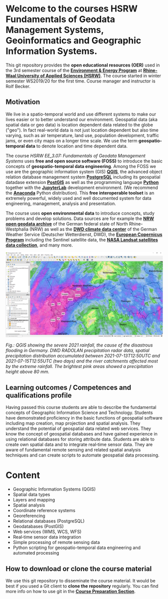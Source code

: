 # Welcome to the courses HSRW <br>Fundamentals of Geodata Management Systems, Geoinformatics and Geographic Information Systems.

This git repository provides the **open educational resources (OER)** used in the 3rd semester course of the [**Environment & Energy Program**](https://www.hochschule-rhein-waal.de/en/faculties/communication-and-environment/degree-programmes/bachelor-degree-programmes/environment-and) at [**Rhine-Waal University of Applied Sciences (HSRW)**](https://www.hsrw.eu/). The course started in winter semester WS2019/20 for the first time. Course manager and instructor is Rolf Becker.

## Motivation
We live in a spatio-temporal world and use different systems to make our lives easier or to better understand our environment. Geospatial data (aka spatial data or geo data) is location dependent data related to the globe ("geo"). In fact real-world data is not just location dependent but also time varying, such as air temperature, land use, population development, traffic jams, or even city maps on a longer time scale. We use the term **geospatio-temporal data** to denote location and time dependent data. 

The course _HSRW EE_3.07: Fundamentals of Geodata Management Systems_ uses **free and open source software (FOSS)** to introduce the basic concepts of **geospatio-temporal data engineering**. Among the FOSS we use are the geographic information system (GIS) [**QGIS**](https://www.qgis.org/en/site/), the advanced object relation database management system [**PostgreSQL**](https://www.postgresql.org/) including its geospatial datadase extension [**PostGIS**](https://postgis.net/) as well as the programming language [**Python**](https://www.python.org/) together with the [**JupyterLab**](https://jupyter.org/) development environment. (We recommend the [**Anaconda**](https://www.anaconda.com/) Python distribution). This **free interoperable toolset** is an extremely powerful, widely used and well documented system for data engineering, management, analysis and presentation.

The course uses **open environmental data** to introduce concepts, study problems and develop solutions. Data sources are for example the [**NRW open geodata archive**](https://www.opengeodata.nrw.de/produkte/) of the German federal state of North Rhine-Westphalia (NRW) as well as the [**DWD climate data center**](https://www.dwd.de/EN/climate_environment/cdc/cdc_node_en.html) of the German Weather Service (Deutscher Wetterdienst, DWD), the [**European Copernicus Program**](https://www.copernicus.eu/en) including the Sentinel satellite data, the [**NASA Landsat satellites data collection**](https://landsat.gsfc.nasa.gov/data/), and many more. 


![Test](./images/QGIS_p01_Germany_Flood_p01.png "My fig")

_Fig.: QGIS showing the severe 2021 rainfall, the cause of the disastrous flooding in Germany. DWD RADOLAN precipitation radar data, spatial precipitation distribution accumulated between 2021-07-13T12:50UTC and 2021-07-15T12:55UTC (two days) and the river catchments affected most by the extreme rainfall. The brightest pink areas showed a precipitation height above 80 mm._

## Learning outcomes / Competences and qualifications profile

Having passed this course students are able to describe the fundamental concepts of Geographic Information
Science and Technology. Students have demonstrated proficiency in the basic functions of geospatial software
including map creation, map projection and spatial analysis. They understand the potential of geospatial data
related web services. They know the concept of geospatial databases and have gained experience in using
relational databases for storing attribute data. Students are able to create own spatial data and to integrate
real‐time sensor data. They are aware of fundamental remote sensing and related spatial analysis techniques
and can create scripts to automate geospatial data processing.

# Content
* Geographic Information Systems (QGIS)
* Spatial data types
* Layers and mapping
* Spatial analysis
* Coordinate reference systems 
* Georeferencing
* Relational databases (PostgreSQL)
* Geodatabases (PostGIS)
* Web services (WMS, WCS, WFS)
* Real‐time sensor data integration
* Simple processing of remote sensing data
* Python scripting for geospatio-temporal data engineering and automated processing

## How to download or clone the course material

We use this git repository to disseminate the course material. It would be best if you used a Git client to **clone the repository** regularly. You can find more info on how to use git in the [**Course Preparation Section**](./gdms0020_Course_Preparation/README.md).
